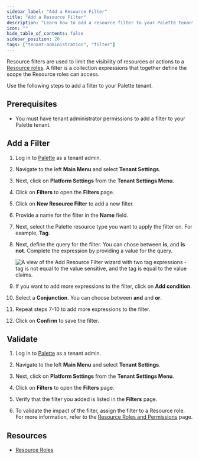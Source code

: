 ```yaml
---
sidebar_label: "Add a Resource Filter"
title: "Add a Resource Filter"
description: "Learn how to add a resource filter to your Palette tenant."
icon: ""
hide_table_of_contents: false
sidebar_position: 20
tags: ["tenant-administration", "filter"]
---
```


Resource filters are used to limit the visibility of resources or actions to a
[Resource roles](../user-management/palette-rbac/resource-scope-roles-permissions.md). A filter is a collection
expressions that together define the scope the Resource roles can access.

Use the following steps to add a filter to your Palette tenant.

## Prerequisites

- You must have tenant administrator permissions to add a filter to your Palette tenant.

## Add a Filter

1. Log in to [Palette](https://console.spectrocloud.com) as a tenant admin.

2. Navigate to the left **Main Menu** and select **Tenant Settings**.

3. Next, click on **Platform Settings** from the **Tenant Settings Menu**.

4. Click on **Filters** to open the **Filters** page.

5. Click on **New Resource Filter** to add a new filter.

6. Provide a name for the filter in the **Name** field.

7. Next, select the Palette resource type you want to apply the filter on. For example, **Tag**.

8. Next, define the query for the filter. You can chose between **is**, and **is not**. Complete the expression by
   providing a value for the query.

   ![A view of the Add Resource Filter wizard with two tag expressions - tag is not equal to the value sensitive, and the tag is equal to the value claims.](/tenant-settings_filters_add-resource-filter-wizard.webp)

9. If you want to add more expressions to the filter, click on **Add condition**.

10. Select a **Conjunction**. You can choose between **and** and **or**.

11. Repeat steps 7-10 to add more expressions to the filter.

12. Click on **Confirm** to save the filter.

## Validate

1. Log in to [Palette](https://console.spectrocloud.com) as a tenant admin.

2. Navigate to the left **Main Menu** and select **Tenant Settings**.

3. Next, click on **Platform Settings** from the **Tenant Settings Menu**.

4. Click on **Filters** to open the **Filters** page.

5. Verify that the filter you added is listed in the **Filters** page.

6. To validate the impact of the filter, assign the filter to a Resource role. For more information, refer to the
   [Resource Roles and Permissions](../user-management/palette-rbac/resource-scope-roles-permissions.md) page.

## Resources

- [Resource Roles ](../user-management/palette-rbac/resource-scope-roles-permissions.md)
